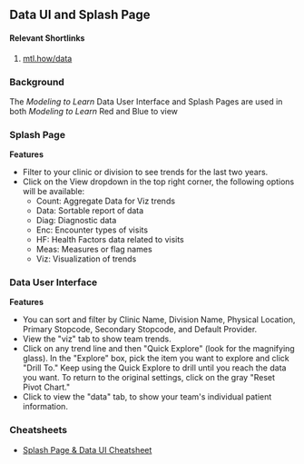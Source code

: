 ## Data UI and Splash Page

#### Relevant Shortlinks
1. [mtl.how/data](https://mtl.how/data)

### Background
The *Modeling to Learn* Data User Interface and Splash Pages are used in both *Modeling to Learn* Red and Blue to view

### Splash Page

**Features**

- Filter to your clinic or division to see trends for the last two years.
- Click on the View dropdown in the top right corner, the following options will be available:
  - Count: Aggregate Data for Viz trends
  - Data: Sortable report of data
  - Diag: Diagnostic data
  - Enc: Encounter types of visits
  - HF: Health Factors data related to visits
  - Meas: Measures or flag names
  - Viz: Visualization of trends


### Data User Interface

**Features**

- You can sort and filter by Clinic Name, Division Name, Physical Location, Primary Stopcode, Secondary Stopcode, and Default Provider.
- View the "viz" tab to show team trends.
- Click on any trend line and then "Quick Explore" (look for the magnifying glass). In the "Explore" box, pick the item you want to explore and click "Drill To." Keep using the Quick Explore to drill until you reach the data you want. To return to the original settings, click on the gray "Reset Pivot Chart."
- Click to view the "data" tab, to show your team's individual patient information.

### Cheatsheets
- [Splash Page & Data UI Cheatsheet](https://github.com/lzim/mtl/blob/master/red/part1/part1_learner/mtl_how_data_cheatsheet.pdf)

